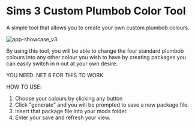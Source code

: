 # Sims 3 Custom Plumbob Color Tool
A simple tool that allows you to create your own custom plumbob colours.

![app-showcase_v3](https://github.com/thekdrstory/S3_PlumbBob-Colour-Creator_Project/assets/82068638/6baddf2a-6d53-4077-bb8a-9a754bf9a69d)

By using this tool, you will be able to change the four standard plumbob colours into any other colour you wish to have
by creating packages you can easily switch in n out at your own desire.

YOU NEED .NET 6 FOR THIS TO WORK

HOW TO USE:
1. Choose your colours by clicking any button
2. Click "generate" and you will be prompted to save a new package file.
3. Insert that package file into your mods folder.
4. Enter your save and refresh your view.
